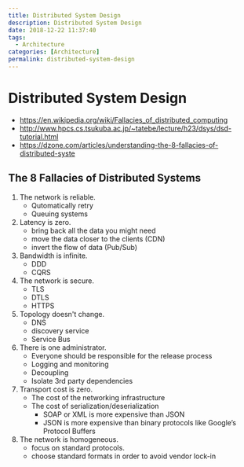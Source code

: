 ```yaml
---
title: Distributed System Design
description: Distributed System Design
date: 2018-12-22 11:37:40
tags:
  - Architecture
categories: [Architecture]
permalink: distributed-system-design
---
```


# Distributed System Design

- https://en.wikipedia.org/wiki/Fallacies_of_distributed_computing
- http://www.hpcs.cs.tsukuba.ac.jp/~tatebe/lecture/h23/dsys/dsd-tutorial.html
- https://dzone.com/articles/understanding-the-8-fallacies-of-distributed-syste

## The 8 Fallacies of Distributed Systems

1. The network is reliable.
    - Qutomatically retry
    - Queuing systems
2. Latency is zero.
    - bring back all the data you might need
    - move the data closer to the clients (CDN)
    - invert the flow of data (Pub/Sub)
3. Bandwidth is infinite.
    - DDD
    - CQRS
4. The network is secure.
    - TLS
    - DTLS
    - HTTPS
5. Topology doesn't change.
    - DNS
    - discovery service
    - Service Bus
6. There is one administrator.
    - Everyone should be responsible for the release process
    - Logging and monitoring
    - Decoupling
    - Isolate 3rd party dependencies
7. Transport cost is zero.
    - The cost of the networking infrastructure
    - The cost of serialization/deserialization
        - SOAP or XML is more expensive than JSON
        - JSON is more expensive than binary protocols like Google’s Protocol Buffers
8. The network is homogeneous.
    - focus on standard protocols.
    - choose standard formats in order to avoid vendor lock-in
